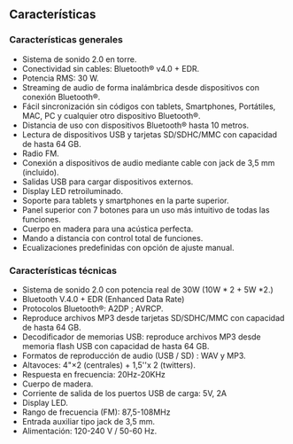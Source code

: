 ## Características

### Características generales

- Sistema de sonido 2.0 en torre.
- Conectividad sin cables: Bluetooth® v4.0 + EDR.
- Potencia RMS: 30 W.
- Streaming de audio de forma inalámbrica desde dispositivos con conexión Bluetooth®.
- Fácil sincronización sin códigos con tablets, Smartphones, Portátiles, MAC, PC y cualquier otro dispositivo Bluetooth®.
- Distancia de uso con dispositivos Bluetooth®  hasta 10 metros.
- Lectura de dispositivos USB y tarjetas  SD/SDHC/MMC con capacidad de hasta 64 GB.
- Radio FM.
- Conexión a dispositivos de audio mediante cable con jack de 3,5 mm (incluido).
- Salidas USB para cargar dispositivos externos.
- Display LED retroiluminado.
- Soporte para tablets y smartphones en la parte superior.
- Panel superior con 7 botones para un uso más intuitivo de todas las funciones.
- Cuerpo en madera para una acústica perfecta.
- Mando a distancia con control total de funciones.
- Ecualizaciones predefinidas con opción de ajuste manual.

### Características técnicas

- Sistema de sonido 2.0 con potencia real de 30W (10W * 2 + 5W *2.)
- Bluetooth V.4.0 + EDR (Enhanced Data Rate)
- Protocolos Bluetooth®: A2DP ; AVRCP.
- Reproduce archivos MP3 desde tarjetas SD/SDHC/MMC con capacidad de hasta 64 GB.
- Decodificador de memorias USB: reproduce archivos MP3 desde memoria flash USB con capacidad de hasta 64 GB.
- Formatos de reproducción de audio (USB / SD) : WAV y MP3.
- Altavoces: 4"×2 (centrales) + 1,5''x 2 (twitters).
- Respuesta en frecuencia: 20Hz-20KHz
- Cuerpo de madera.
- Corriente de salida de los puertos USB de carga: 5V, 2A
- Display LED.
- Rango de frecuencia (FM): 87,5-108MHz
- Entrada auxiliar tipo jack de 3,5 mm.
- Alimentación: 120-240 V / 50-60 Hz.
